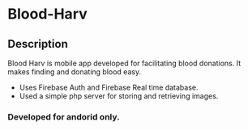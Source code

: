 # Blood-Harv
## Description
   Blood Harv is mobile app developed for facilitating blood donations. It makes finding and donating blood easy.
   - Uses Firebase Auth and Firebase Real time database.
   - Used a simple php server for storing and retrieving images.
### Developed for andorid only.
